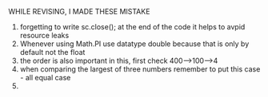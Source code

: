 WHILE REVISING, I MADE THESE MISTAKE 

1. forgetting to write sc.close(); at the end of the code it helps to avpid resource leaks
2. Whenever using Math.PI use datatype double because that is only by default not the float
3. the order is also important in this, first check 400-->100-->4
4. when comparing the largest of three numbers remember to put this case - all equal case
5. 